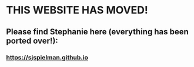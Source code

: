 # THIS WEBSITE HAS MOVED!

## Please find Stephanie here (everything has been ported over!): 

### https://sjspielman.github.io
